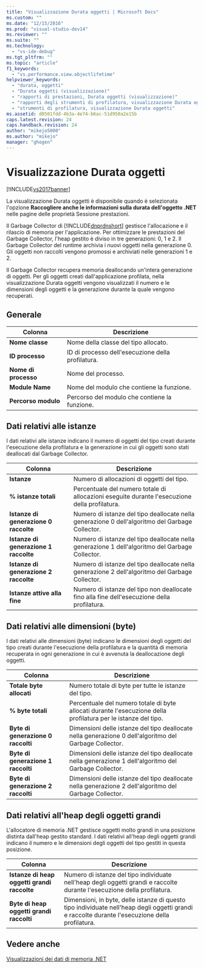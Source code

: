 ```yaml
---
title: "Visualizzazione Durata oggetti | Microsoft Docs"
ms.custom: ""
ms.date: "12/15/2016"
ms.prod: "visual-studio-dev14"
ms.reviewer: ""
ms.suite: ""
ms.technology: 
  - "vs-ide-debug"
ms.tgt_pltfrm: ""
ms.topic: "article"
f1_keywords: 
  - "vs.performance.view.objectlifetime"
helpviewer_keywords: 
  - "durata, oggetti"
  - "Durata oggetti (visualizzazione)"
  - "rapporti di prestazioni, Durata oggetti (visualizzazione)"
  - "rapporti degli strumenti di profilatura, visualizzazione Durata oggetti"
  - "strumenti di profilatura, visualizzazione Durata oggetti"
ms.assetid: d0501fdd-4b3a-4e74-b6ac-51d950a2e15b
caps.latest.revision: 24
caps.handback.revision: 24
author: "mikejo5000"
ms.author: "mikejo"
manager: "ghogen"
---
```

# Visualizzazione Durata oggetti
[!INCLUDE[vs2017banner](../code-quality/includes/vs2017banner.md)]

La visualizzazione Durata oggetti è disponibile quando è selezionata l'opzione **Raccogliere anche le informazioni sulla durata dell'oggetto .NET** nelle pagine delle proprietà Sessione prestazioni.  
  
 Il Garbage Collector di [!INCLUDE[dnprdnshort](../code-quality/includes/dnprdnshort_md.md)] gestisce l'allocazione e il rilascio di memoria per l'applicazione.  Per ottimizzare le prestazioni del Garbage Collector, l'heap gestito è diviso in tre generazioni: 0, 1 e 2.  Il Garbage Collector del runtime archivia i nuovi oggetti nella generazione 0.  Gli oggetti non raccolti vengono promossi e archiviati nelle generazioni 1 e 2.  
  
 Il Garbage Collector recupera memoria deallocando un'intera generazione di oggetti.  Per gli oggetti creati dall'applicazione profilata, nella visualizzazione Durata oggetti vengono visualizzati il numero e le dimensioni degli oggetti e la generazione durante la quale vengono recuperati.  
  
## Generale  
  
|Colonna|Descrizione|  
|-------------|-----------------|  
|**Nome classe**|Nome della classe del tipo allocato.|  
|**ID processo**|ID di processo dell'esecuzione della profilatura.|  
|**Nome di processo**|Nome del processo.|  
|**Module Name**|Nome del modulo che contiene la funzione.|  
|**Percorso modulo**|Percorso del modulo che contiene la funzione.|  
  
## Dati relativi alle istanze  
 I dati relativi alle istanze indicano il numero di oggetti del tipo creati durante l'esecuzione della profilatura e la generazione in cui gli oggetti sono stati deallocati dal Garbage Collector.  
  
|Colonna|Descrizione|  
|-------------|-----------------|  
|**Istanze**|Numero di allocazioni di oggetti del tipo.|  
|**% istanze totali**|Percentuale del numero totale di allocazioni eseguite durante l'esecuzione della profilatura.|  
|**Istanze di generazione 0 raccolte**|Numero di istanze del tipo deallocate nella generazione 0 dell'algoritmo del Garbage Collector.|  
|**Istanze di generazione 1 raccolte**|Numero di istanze del tipo deallocate nella generazione 1 dell'algoritmo del Garbage Collector.|  
|**Istanze di generazione 2 raccolte**|Numero di istanze del tipo deallocate nella generazione 2 dell'algoritmo del Garbage Collector.|  
|**Istanze attive alla fine**|Numero di istanze del tipo non deallocate fino alla fine dell'esecuzione della profilatura.|  
  
## Dati relativi alle dimensioni \(byte\)  
 I dati relativi alle dimensioni \(byte\) indicano le dimensioni degli oggetti del tipo creati durante l'esecuzione della profilatura e la quantità di memoria recuperata in ogni generazione in cui è avvenuta la deallocazione degli oggetti.  
  
|Colonna|Descrizione|  
|-------------|-----------------|  
|**Totale byte allocati**|Numero totale di byte per tutte le istanze del tipo.|  
|**% byte totali**|Percentuale del numero totale di byte allocati durante l'esecuzione della profilatura per le istanze del tipo.|  
|**Byte di generazione 0 raccolti**|Dimensioni delle istanze del tipo deallocate nella generazione 0 dell'algoritmo del Garbage Collector.|  
|**Byte di generazione 1 raccolti**|Dimensioni delle istanze del tipo deallocate nella generazione 1 dell'algoritmo del Garbage Collector.|  
|**Byte di generazione 2 raccolti**|Dimensioni delle istanze del tipo deallocate nella generazione 2 dell'algoritmo del Garbage Collector.|  
  
## Dati relativi all'heap degli oggetti grandi  
 L'allocatore di memoria .NET gestisce oggetti molto grandi in una posizione distinta dall'heap gestito standard.  I dati relativi all'heap degli oggetti grandi indicano il numero e le dimensioni degli oggetti del tipo gestiti in questa posizione.  
  
|Colonna|Descrizione|  
|-------------|-----------------|  
|**Istanze di heap oggetti grandi raccolte**|Numero di istanze del tipo individuate nell'heap degli oggetti grandi e raccolte durante l'esecuzione della profilatura.|  
|**Byte di heap oggetti grandi raccolti**|Dimensioni, in byte, delle istanze di questo tipo individuate nell'heap degli oggetti grandi e raccolte durante l'esecuzione della profilatura.|  
  
## Vedere anche  
 [Visualizzazioni dei dati di memoria .NET](../profiling/dotnet-memory-data-views.md)